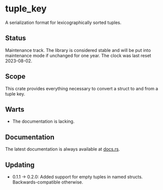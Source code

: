 tuple_key
=========

A serialization format for lexicographically sorted tuples.

Status
------

Maintenance track.  The library is considered stable and will be put into maintenance mode if unchanged for one year.
The clock was last reset 2023-08-02.

Scope
-----

This crate provides everything necessary to convert a struct to and from a tuple key.

Warts
-----

- The documentation is lacking.

Documentation
-------------

The latest documentation is always available at [docs.rs](https://docs.rs/tuple_key/latest/tuple_key/).

Updating
--------

- 0.1.1 -> 0.2.0: Added support for empty tuples in named structs.  Backwards-compatible otherwise.
